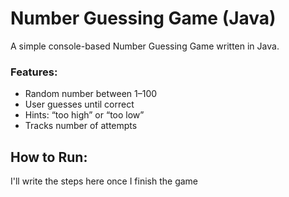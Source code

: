 # Number Guessing Game (Java)

A simple console-based Number Guessing Game written in Java.

### Features:
- Random number between 1–100
- User guesses until correct
- Hints: “too high” or “too low”
- Tracks number of attempts

## How to Run:

I'll write the steps here once I finish the game